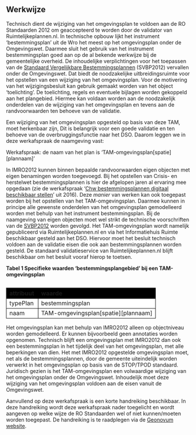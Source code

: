 ## Werkwijze

Technisch dient de wijziging van het omgevingsplan te voldoen aan de RO Standaarden 2012 om geaccepteerd te worden door de validator van Ruimtelijkeplannen.nl. In technische opbouw lijkt het instrument ‘bestemmingsplan’ uit de Wro het meest op het omgevingsplan onder de Omgevingswet. Daarmee sluit het gebruik van het instrument bestemmingsplan goed aan op de al bekende werkwijze bij de gemeentelijke overheid. De inhoudelijke verplichtingen voor het toepassen van de <a href='https://ro-standaarden.geonovum.nl/2012/SVBP/1.3/SVBP2012-v1.3.1.pdf' target='_blank'>Standaard Vergelijkbare Bestemmingsplannen</a> (SVBP2012) vervallen onder de Omgevingswet. Dat biedt de noodzakelijke uitbreidingsruimte voor het opstellen van een wijziging van het omgevingsplan. 
Voor de motivering van het wijzigingsbesluit kan gebruik gemaakt worden van het object ‘toelichting’. De toelichting, regels en eventuele bijlagen worden gekoppeld aan het plangebied. Hiermee kan voldaan worden aan de noodzakelijk onderdelen van de wijziging van het omgevingsplan en tevens aan de randvoorwaarden ten behoeve van de validatie.

Een wijziging van het omgevingsplan opgesteld op basis van deze TAM, moet herkenbaar zijn, Dit is belangrijk voor een goede validatie en ten behoeve van de overbruggingsfunctie naar het DSO. Daarom leggen we in deze werkafspraak de naamgeving vast: 

Werkafspraak: de naam van het plan is ‘TAM-omgevingsplan[spatie][plannaam]’

In IMRO2012 kunnen binnen bepaalde randvoorwaarden eigen objecten met eigen benamingen worden toegevoegd. Bij het opstellen van Crisis- en herstelwet bestemmingsplannen is hier de afgelopen jaren al ervaring mee opgedaan (zie de werkafspraak ‘<a href='https://docs.geostandaarden.nl/ro/def-wa-waCHWbp-20160324/' target='_blank'>Chw bestemmingsplannen digitaal beschikbaar stellen</a>’ uit 2016). Deze <i>manier</i> van werken kan ook toegepast worden bij het opstellen van het TAM-omgevingsplan. Daarmee kunnen in principe alle gewenste onderdelen van het omgevingsplan gemodelleerd worden met behulp van het instrument bestemmingsplan. Bij de naamgeving van eigen objecten moet wel strikt de technische voorschriften van de <a href='https://ro-standaarden.geonovum.nl/2012/SVBP/1.3/SVBP2012-v1.3.1.pdf' target='_blank'>SVBP2012</a> worden gevolgd. Het TAM-omgevingsplan wordt namelijk gepubliceerd via Ruimtelijkeplannen.nl en via het Informatiehuis Ruimte beschikbaar gesteld aan het DSO. Hiervoor moet het besluit technisch voldoen aan de validatie eisen die ook aan bestemmingsplannen worden gesteld. De standaard validatieservice van Ruimtelijkeplannen.nl blijft beschikbaar om het besluit vooraf hierop te toetsen.

<b>Tabel 1 Specifieke waarden ‘bestemmingsplangebied’ bij een TAM-omgevingsplan</b>

<table style='width: 100%;'><caption></caption>
<colgroup><col id='col1' style='width: 21.239242685025815%;'
<col id='col2' style='width: 78.76075731497419%;'
</colgroup>
<thead valign='top'><tr><th align='left' style='border-top: 0.75pt solid #000000; border-left: 0.75pt solid #000000; border-bottom: 0.75pt solid #000000; border-right: 0.75pt solid #000000; background-color: #000000;'><b>attribuut</b>

</th>
<th align='left' style='border-top: 0.75pt solid #000000; border-left: 0.75pt solid #000000; border-bottom: 0.75pt solid #000000; border-right: 0.75pt solid #000000; background-color: #000000;'><b>waarde</b>

</th>
</tr>
</thead>
<tbody valign='top'><tr><td align='left' style='border-top: 0.75pt solid #000000; border-left: 0.75pt solid #000000; border-bottom: 0.75pt solid #000000; border-right: 0.75pt solid #000000; background-color: #FFFFFF;'>typePlan

</td>
<td align='left' style='border-top: 0.75pt solid #000000; border-left: 0.75pt solid #000000; border-bottom: 0.75pt solid #000000; border-right: 0.75pt solid #000000; background-color: #FFFFFF;'>bestemmingsplan

</td>
</tr>
<tr><td align='left' style='border-top: 0.75pt solid #000000; border-left: 0.75pt solid #000000; border-bottom: 0.75pt solid #000000; border-right: 0.75pt solid #000000; background-color: #FFFFFF;'>naam

</td>
<td align='left' style='border-top: 0.75pt solid #000000; border-left: 0.75pt solid #000000; border-bottom: 0.75pt solid #000000; border-right: 0.75pt solid #000000; background-color: #FFFFFF;'>TAM-omgevingsplan[spatie][plannaam]

</td>
</tr>
</tbody>
</table>

Het omgevingsplan kan met behulp van IMRO2012 alleen op objectniveau worden gemodelleerd. Er kunnen bijvoorbeeld geen annotaties worden opgenomen. Technisch blijft een omgevingsplan met IMRO2012 dan ook een bestemmingsplan in het tijdelijk deel van het omgevingsplan, met alle beperkingen van dien. Het met IMRO2012 opgestelde omgevingsplan moet, net als de bestemmingsplannen, door de gemeente uiteindelijk worden verwerkt in het omgevingsplan op basis van de STOP/TPOD standaard. Juridisch gezien is het TAM-omgevingsplan een volwaardige wijziging van het omgevingsplan onder de Omgevingswet. Inhoudelijk moet deze wijziging van het omgevingsplan voldoen aan de eisen vanuit de Omgevingswet.

Aanvullend op deze werkafspraak is een korte handreiking beschikbaar. In deze handreiking wordt deze werkafspraak nader toegelicht en wordt aangeven op welke wijze de RO Standaarden wel of niet kunnen/moeten worden toegepast. De handreiking is te raadplegen via de [Geonovum website](https://www.geonovum.nl/geo-standaarden/ro-standaarden-ruimtelijke-ordening#Werkafspraken).

